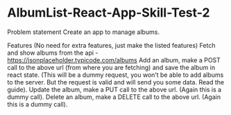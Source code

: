 # AlbumList-React-App-Skill-Test-2
Problem statement
Create an app to manage albums.


Features (No need for extra features, just make the listed features)
Fetch and show albums from the api - https://jsonplaceholder.typicode.com/albums
Add an album, make a POST call to the above url (from where you are fetching) and save the album in react state. (This will be a dummy request, you won’t be able to add albums to the server. But the request is valid and will send you some data. Read the guide).
Update the album, make a PUT call to the above url. (Again this is a dummy call).
Delete an album, make a DELETE call to the above url. (Again this is a dummy call).

